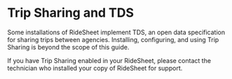 # Trip Sharing and TDS

Some installations of RideSheet implement TDS, an open data specification for sharing trips between agencies. Installing, configuring, and using Trip Sharing is beyond the scope of this guide.

If you have Trip Sharing enabled in your RideSheet, please contact the technician who installed your copy of RideSheet for support. 
